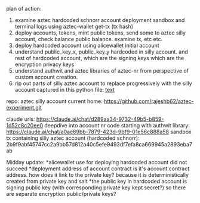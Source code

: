 plan of action:

1. examine aztec hardcoded schnorr account deployment sandbox and terminal logs using aztec-wallet get-tx (tx hash)
2. deploy accounts, tokens, mint public tokens, send some to aztec silly account, check balance public balance. examine tx, etc etc.
3. deploy hardcoded account using alicewallet initial account
4. understand public_key_x, public_key_y hardcoded in silly account. and rest of hardcoded account, which are the signing keys which are the encryption privacy keys
5. understand authwit and aztec libraries of aztec-nr from perspective of custom account creation.
6. rip out parts of silly aztec account to replace progressively with the silly account captured in this python file: [text](<../../../stuff/simplest auth scheme.ipynb>)

repo: aztec silly account current home: https://github.com/rajeshb62/aztec-experiment.git

claude urls:
https://claude.ai/chat/d289aa34-9732-49b5-b859-1d52c8c20ee0
deepdive into account nr code starting with authwit library: https://claude.ai/chat/a0ae69bb-7879-423d-9bf9-01e56c888a58
sandbox tx containing silly aztec account (hardcoded schnorr): 2b9f9abf45747cc2a9bb57d812a40c5efe9493df7efa8ca669945a2893eba7ab

Midday update:
*alicewallet use for deploying hardcoded account did not succeed
*deployment address of account contract is it's account contract address. how does it link to the private key? because it is deterministically created from private key and salt
*the public key in hardcoded account is signing public key (with corresponding private key kept secret?) so there are separate encryption public/private keys?
